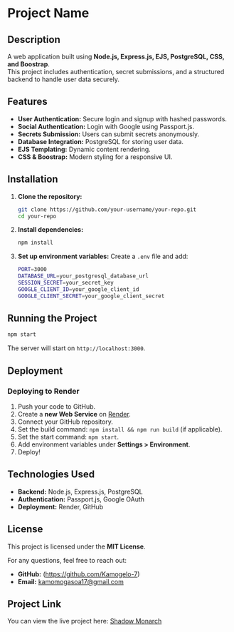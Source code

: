 # Project Name

## Description

A web application built using **Node.js, Express.js, EJS, PostgreSQL, CSS, and Boostrap**. <br> This project includes authentication, secret submissions, and a structured backend to handle user data securely.

## Features

- **User Authentication:** Secure login and signup with hashed passwords.
- **Social Authentication:** Login with Google using Passport.js.
- **Secrets Submission:** Users can submit secrets anonymously.
- **Database Integration:** PostgreSQL for storing user data.
- **EJS Templating:** Dynamic content rendering.
- **CSS & Boostrap:** Modern styling for a responsive UI.

## Installation

1. **Clone the repository:**
   ```sh
   git clone https://github.com/your-username/your-repo.git
   cd your-repo
   ```
2. **Install dependencies:**
   ```sh
   npm install
   ```
3. **Set up environment variables:**
   Create a `.env` file and add:
   ```sh
   PORT=3000
   DATABASE_URL=your_postgresql_database_url
   SESSION_SECRET=your_secret_key
   GOOGLE_CLIENT_ID=your_google_client_id
   GOOGLE_CLIENT_SECRET=your_google_client_secret
   ```

## Running the Project

```sh
npm start
```

The server will start on `http://localhost:3000`.

## Deployment

### Deploying to Render

1. Push your code to GitHub.
2. Create a **new Web Service** on [Render](https://render.com/).
3. Connect your GitHub repository.
4. Set the build command: `npm install && npm run build` (if applicable).
5. Set the start command: `npm start`.
6. Add environment variables under **Settings > Environment**.
7. Deploy!

## Technologies Used

- **Backend:** Node.js, Express.js, PostgreSQL
- **Authentication:** Passport.js, Google OAuth
- **Deployment:** Render, GitHub

## License

This project is licensed under the **MIT License**.

For any questions, feel free to reach out:

- **GitHub:** (https://github.com/Kamogelo-7)
- **Email:** kamomogasoa17@gmail.com

## Project Link
You can view the live project here: [Shadow Monarch](https://shadow-monarch.onrender.com/)

